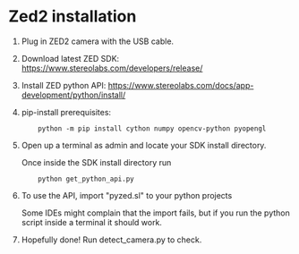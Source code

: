 # Zed2 installation

1. Plug in ZED2 camera with the USB cable.

2. Download latest ZED SDK:
    https://www.stereolabs.com/developers/release/

3. Install ZED python API: 
	https://www.stereolabs.com/docs/app-development/python/install/
	
4. pip-install prerequisites: 
    
    ```
        python -m pip install cython numpy opencv-python pyopengl
    ```

5. Open up a terminal as admin and locate your SDK install directory.
	
    Once inside the SDK install directory run 
   
    ```
        python get_python_api.py
    ```

4. To use the API, import "pyzed.sl" to your python projects
	
    Some IDEs might complain that the import fails, but if you run the python script inside a terminal it should work.

5. Hopefully done! Run detect_camera.py to check.